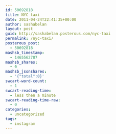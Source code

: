 ```yaml
---
id: 50692818
title: NYC taxi
date: 2011-04-24T22:41:35+00:00
author: sashabelan
layout: post
guid: http://sashabelan.posterous.com/nyc-taxi
permalink: /nyc-taxi/
posterous_post:
  - 50692818
mashsb_timestamp:
  - 1465562787
mashsb_shares:
  - 0
mashsb_jsonshares:
  - '{"total":0}'
swcart-word-count:
  - 1
swcart-reading-time:
  - less then a minute
swcart-reading-time-raw:
  - 0
categories:
  - uncategorized
tags:
  - instagram
---
```

[](http://instagr.am/p/DhEqy/)
